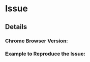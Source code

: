<!---
Thank you for filing an issue!

Before you submit, please search for any open/closed issues that might be the same.
-->

# Issue

<!--- Please provide a general summary of the issue here -->

## Details

<!--- Please provide us with additional details if applicable. -->

### Chrome Browser Version:

### Example to Reproduce the Issue:
